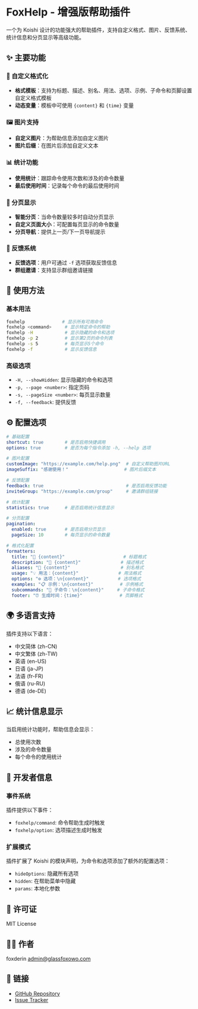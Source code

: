 # FoxHelp - 增强版帮助插件

一个为 Koishi 设计的功能强大的帮助插件，支持自定义格式、图片、反馈系统、统计信息和分页显示等高级功能。

## ✨ 主要功能

### 🎨 自定义格式化
- **格式模板**：支持为标题、描述、别名、用法、选项、示例、子命令和页脚设置自定义格式模板
- **动态变量**：模板中可使用 `{content}` 和 `{time}` 变量

### 🖼️ 图片支持
- **自定义图片**：为帮助信息添加自定义图片
- **图片后缀**：在图片后添加自定义文本

### 📊 统计功能
- **使用统计**：跟踪命令使用次数和涉及的命令数量
- **最后使用时间**：记录每个命令的最后使用时间

### 📄 分页显示
- **智能分页**：当命令数量较多时自动分页显示
- **自定义页面大小**：可配置每页显示的命令数量
- **分页导航**：提供上一页/下一页导航提示

### 💬 反馈系统
- **反馈选项**：用户可通过 `-f` 选项获取反馈信息
- **群组邀请**：支持显示群组邀请链接

## 🚀 使用方法

### 基本用法
```bash
foxhelp              # 显示所有可用命令
foxhelp <command>     # 显示特定命令的帮助
foxhelp -H            # 显示隐藏的命令和选项
foxhelp -p 2          # 显示第2页的命令列表
foxhelp -s 5          # 每页显示5个命令
foxhelp -f            # 显示反馈信息
```

### 高级选项
- `-H, --showHidden`: 显示隐藏的命令和选项
- `-p, --page <number>`: 指定页码
- `-s, --pageSize <number>`: 每页显示数量
- `-f, --feedback`: 提供反馈

## ⚙️ 配置选项

```yaml
# 基础配置
shortcut: true        # 是否启用快捷调用
options: true         # 是否为每个指令添加 -h, --help 选项

# 图片配置
customImage: "https://example.com/help.png"  # 自定义帮助图片URL
imageSuffix: "感谢使用！"                     # 图片后缀文本

# 反馈配置
feedback: true                               # 是否启用反馈功能
inviteGroup: "https://example.com/group"     # 邀请群组链接

# 统计配置
statistics: true      # 是否启用统计信息显示

# 分页配置
pagination:
  enabled: true       # 是否启用分页显示
  pageSize: 10        # 每页显示的命令数量

# 格式化配置
formatters:
  title: "🎯 {content}"                      # 标题格式
  description: "📝 {content}"               # 描述格式
  aliases: "🔗 {content}"                   # 别名格式
  usage: "💡 用法：{content}"               # 用法格式
  options: "⚙️ 选项：\n{content}"           # 选项格式
  examples: "📋 示例：\n{content}"          # 示例格式
  subcommands: "📂 子命令：\n{content}"     # 子命令格式
  footer: "⏰ 生成时间：{time}"              # 页脚格式
```

## 🌍 多语言支持

插件支持以下语言：
- 中文简体 (zh-CN)
- 中文繁体 (zh-TW)
- 英语 (en-US)
- 日语 (ja-JP)
- 法语 (fr-FR)
- 俄语 (ru-RU)
- 德语 (de-DE)

## 📈 统计信息显示

当启用统计功能时，帮助信息会显示：
- 总使用次数
- 涉及的命令数量
- 每个命令的使用统计

## 🔧 开发者信息

### 事件系统
插件提供以下事件：
- `foxhelp/command`: 命令帮助生成时触发
- `foxhelp/option`: 选项描述生成时触发

### 扩展模式
插件扩展了 Koishi 的模块声明，为命令和选项添加了额外的配置选项：
- `hideOptions`: 隐藏所有选项
- `hidden`: 在帮助菜单中隐藏
- `params`: 本地化参数

## 📄 许可证

MIT License

## 👨‍💻 作者

foxderin <admin@glassfoxowo.com>

## 🔗 链接

- [GitHub Repository](https://github.com/foxderin/foxhelp)
- [Issue Tracker](https://github.com/foxderin/foxhelp/issues)
